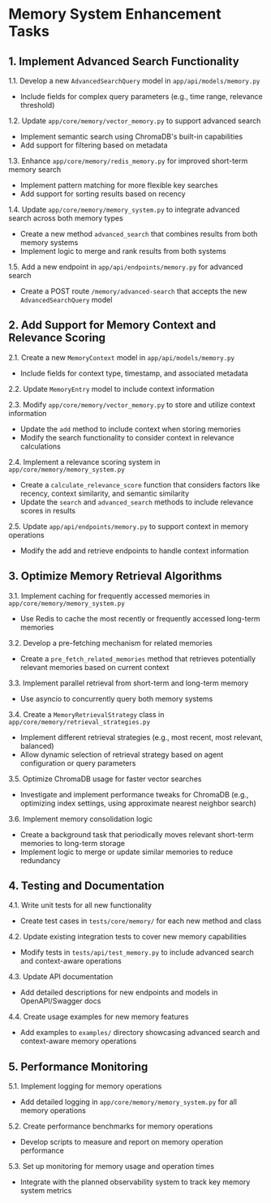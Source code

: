# Memory System Enhancement Tasks

## 1. Implement Advanced Search Functionality

1.1. Develop a new `AdvancedSearchQuery` model in `app/api/models/memory.py`
   - Include fields for complex query parameters (e.g., time range, relevance threshold)

1.2. Update `app/core/memory/vector_memory.py` to support advanced search
   - Implement semantic search using ChromaDB's built-in capabilities
   - Add support for filtering based on metadata

1.3. Enhance `app/core/memory/redis_memory.py` for improved short-term memory search
   - Implement pattern matching for more flexible key searches
   - Add support for sorting results based on recency

1.4. Update `app/core/memory/memory_system.py` to integrate advanced search across both memory types
   - Create a new method `advanced_search` that combines results from both memory systems
   - Implement logic to merge and rank results from both systems

1.5. Add a new endpoint in `app/api/endpoints/memory.py` for advanced search
   - Create a POST route `/memory/advanced-search` that accepts the new `AdvancedSearchQuery` model

## 2. Add Support for Memory Context and Relevance Scoring

2.1. Create a new `MemoryContext` model in `app/api/models/memory.py`
   - Include fields for context type, timestamp, and associated metadata

2.2. Update `MemoryEntry` model to include context information

2.3. Modify `app/core/memory/vector_memory.py` to store and utilize context information
   - Update the `add` method to include context when storing memories
   - Modify the search functionality to consider context in relevance calculations

2.4. Implement a relevance scoring system in `app/core/memory/memory_system.py`
   - Create a `calculate_relevance_score` function that considers factors like recency, context similarity, and semantic similarity
   - Update the `search` and `advanced_search` methods to include relevance scores in results

2.5. Update `app/api/endpoints/memory.py` to support context in memory operations
   - Modify the add and retrieve endpoints to handle context information

## 3. Optimize Memory Retrieval Algorithms

3.1. Implement caching for frequently accessed memories in `app/core/memory/memory_system.py`
   - Use Redis to cache the most recently or frequently accessed long-term memories

3.2. Develop a pre-fetching mechanism for related memories
   - Create a `pre_fetch_related_memories` method that retrieves potentially relevant memories based on current context

3.3. Implement parallel retrieval from short-term and long-term memory
   - Use asyncio to concurrently query both memory systems

3.4. Create a `MemoryRetrievalStrategy` class in `app/core/memory/retrieval_strategies.py`
   - Implement different retrieval strategies (e.g., most recent, most relevant, balanced)
   - Allow dynamic selection of retrieval strategy based on agent configuration or query parameters

3.5. Optimize ChromaDB usage for faster vector searches
   - Investigate and implement performance tweaks for ChromaDB (e.g., optimizing index settings, using approximate nearest neighbor search)

3.6. Implement memory consolidation logic
   - Create a background task that periodically moves relevant short-term memories to long-term storage
   - Implement logic to merge or update similar memories to reduce redundancy

## 4. Testing and Documentation

4.1. Write unit tests for all new functionality
   - Create test cases in `tests/core/memory/` for each new method and class

4.2. Update existing integration tests to cover new memory capabilities
   - Modify tests in `tests/api/test_memory.py` to include advanced search and context-aware operations

4.3. Update API documentation
   - Add detailed descriptions for new endpoints and models in OpenAPI/Swagger docs

4.4. Create usage examples for new memory features
   - Add examples to `examples/` directory showcasing advanced search and context-aware memory operations

## 5. Performance Monitoring

5.1. Implement logging for memory operations
   - Add detailed logging in `app/core/memory/memory_system.py` for all memory operations

5.2. Create performance benchmarks for memory operations
   - Develop scripts to measure and report on memory operation performance

5.3. Set up monitoring for memory usage and operation times
   - Integrate with the planned observability system to track key memory system metrics